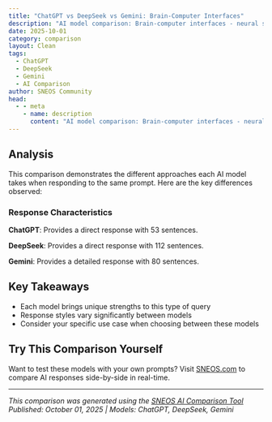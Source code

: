 ```yaml
---
title: "ChatGPT vs DeepSeek vs Gemini: Brain-Computer Interfaces"
description: "AI model comparison: Brain-computer interfaces - neural signal decoding and applications..."
date: 2025-10-01
category: comparison
layout: Clean
tags:
  - ChatGPT
  - DeepSeek
  - Gemini
  - AI Comparison
author: SNEOS Community
head:
  - - meta
    - name: description
      content: "AI model comparison: Brain-computer interfaces - neural signal decoding and applications..."
---
```


<ChatComparison
  title="ChatGPT vs DeepSeek vs Gemini: Brain-Computer Interfaces"
  prompt="Brain-computer interfaces - neural signal decoding and applications"
  :responses='{
    "ChatGPT": "Certainly! Here\u0027s an overview of brain-computer interfaces (BCIs), neural signal decoding, and their applications:\n\n---\n\n### Brain-Computer Interfaces (BCIs)\n\n**Definition:**  \nA brain-computer interface is a direct communication pathway between the brain\u0027s neural activity and an external device. BCIs enable the translation of brain signals into commands to control computers, prosthetics, or other devices without the need for physical movement.\n\n**Types of BCIs:**  \n- **Invasive BCIs:** Implanted directly into the brain tissue, offering high-quality signals but requiring surgery. Examples include Utah arrays and electrocorticography (ECoG).  \n- **Partially invasive BCIs:** Implanted inside the skull but outside the brain tissue, such as ECoG electrodes placed on the cortical surface.  \n- **Non-invasive BCIs:** Use external sensors like EEG (electroencephalography), MEG (magnetoencephalography), or fNIRS (functional near-infrared spectroscopy). These are safer but have lower spatial and temporal resolution.\n\n---\n\n### Neural Signal Decoding\n\n**Overview:**  \nNeural signal decoding refers to the process of interpreting the brain\u0027s raw electrical or hemodynamic signals to infer the user\u0027s intentions or commands.\n\n**Key Steps:**\n\n1. **Signal Acquisition:** Capturing neural signals through sensors (EEG, ECoG, microelectrodes, etc.).\n2. **Preprocessing:** Filtering noise, artifact removal (eye blinks, muscle activity), normalization, and segmentation.\n3. **Feature Extraction:** Identifying relevant characteristics from signals, such as power spectral density, event-related potentials (ERP), spike rates, or local field potentials.\n4. **Feature Selection:** Reducing dimensionality to select the most informative features for decoding.\n5. **Classification/Regression:** Applying machine learning or statistical models to map features to intended commands or continuous outputs. Methods include support vector machines (SVM), linear discriminant analysis (LDA), neural networks, deep learning, and Kalman filters.\n6. **Feedback/Control:** Translating decoded signals into real-time commands for controlling devices.\n\n**Challenges:**  \n- Variability of neural signals across time and individuals.  \n- Low signal-to-noise ratios, especially in non-invasive BCIs.  \n- Real-time processing constraints.  \n- Adaptability to user and task changes.\n\n---\n\n### Applications of Brain-Computer Interfaces\n\n1. **Medical \u0026 Rehabilitation:**  \n   - **Assistive Communication:** Enabling locked-in patients (e.g., ALS, stroke victims) to communicate via spellers or text interfaces.  \n   - **Motor Prosthetics Control:** Controlling robotic limbs or exoskeletons to restore mobility for amputees or paralyzed individuals.  \n   - **Neurorehabilitation:** Enhancing recovery after stroke through neurofeedback and motor imagery-based BCIs.  \n   - **Epilepsy Monitoring and Control:** Detecting seizure activity and sometimes intervening with neuromodulation.\n\n2. **Neurogaming and Entertainment:**  \n   - Using BCIs for controlling games or virtual reality environments, enhancing user immersion.\n\n3. **Mental State Monitoring:**  \n   - Tracking attention, fatigue, or emotional states for applications in workload management, education, and safety-critical environments (e.g., pilots, drivers).\n\n4. **Cognitive Enhancement and Neurofeedback:**  \n   - Training users to modulate brain activity for relaxation, focus, or treatment of conditions like ADHD or anxiety.\n\n5. **Research Tools:**  \n   - Studying brain functions, neural dynamics, and cognition through real-time decoding of brain states.\n\n6. **Smart Environments and IoT Control:**  \n   - Controlling home appliances, wheelchairs, or other smart devices via thought.\n\n---\n\n### Recent Advances \u0026 Future Directions\n\n- **Deep Learning:** Improved decoding accuracy by leveraging large datasets and complex models.  \n- **Hybrid BCIs:** Combining multiple signal modalities (EEG \u002B EMG) to enhance robustness.  \n- **Wireless and Wearable Technology:** Increasing portability and user comfort.  \n- **Ethical and Privacy Considerations:** Addressing concerns about neural data security and consent.  \n- **Closed-Loop Systems:** Integration of decoding with stimulation for adaptive therapy.\n\n---\n\nIf you want, I can provide more detailed information on specific decoding algorithms, hardware technologies, clinical trials, or emerging research topics. Just let me know!",
    "DeepSeek": "Of course. This is a fascinating and rapidly advancing field. Here is a comprehensive overview of Brain-Computer Interfaces (BCIs), covering neural signal decoding and its major applications.\n\n---\n\n### **What is a Brain-Computer Interface (BCI)?**\n\nA Brain-Computer Interface (BCI), sometimes called a Brain-Machine Interface (BMI), is a direct communication pathway between the brain\u0027s electrical activity and an external device, most commonly a computer. BCIs bypass the body\u0027s normal neuromuscular output pathways (nerves and muscles), allowing the brain to control devices directly through thought.\n\nThe core principle is: **Measure brain signals \u2192 Decode intent \u2192 Translate into commands.**\n\n---\n\n### **Part 1: Neural Signal Decoding - The \u0022How\u0022**\n\nThis is the technical heart of any BCI system. It involves several key steps.\n\n#### **1. Signal Acquisition: How do we measure brain signals?**\n\nThe first step is to record neural activity. This can be done invasively or non-invasively.\n\n| Method | How it Works | Pros | Cons | Best For |\n| :--- | :--- | :--- | :--- | :--- |\n| **Non-Invasive** | Measures signals from outside the skull. | Safe, easy to set up, low cost. | Low spatial resolution, noisy signals, limited to cortical areas. | Research, consumer applications, basic rehabilitation. |\n| **EEG (Electroencephalography)** | Electrodes on the scalp measure electrical potentials from large groups of firing neurons. | High temporal resolution, portable. | Susceptible to noise (e.g., muscle movement). | |\n| **fNIRS (functional Near-Infrared Spectroscopy)** | Measures blood oxygenation changes in the brain (similar to fMRI) using light. | Less susceptible to motion artifacts than EEG. | Lower temporal resolution than EEG. | |\n| **MEG (Magnetoencephalography)** | Measures the magnetic fields produced by neural activity. | Excellent temporal and good spatial resolution. | Extremely expensive and bulky (requires magnetic shielding). | Clinical and advanced research. |\n| **Invasive** | Measures signals from inside the skull, on the brain\u0027s surface or within it. | Very high signal quality (high resolution and bandwidth). | Requires risky surgery, risk of infection/scarring over time. | Restoring function in severe paralysis (clinical use). |\n| **ECoG (Electrocorticography)** | A grid of electrodes is placed directly on the surface of the brain. | Excellent signal-to-noise ratio, good spatial resolution. | Less invasive than intracortical, but still requires craniotomy. | Pre-surgical epilepsy mapping, advanced BCI research. |\n| **Intracortical Microelectrodes** | Tiny needle arrays (e.g., Utah Array) are inserted into the brain\u0027s cortex to record from individual neurons. | Highest resolution signals (single-neuron activity). | Most invasive; signal quality can degrade over months/years. | Pioneering research (e.g., BrainGate consortium). |\n\n#### **2. Signal Processing: Cleaning the Data**\n\nRaw neural signals are incredibly noisy. This step filters out \u0022artifacts\u0022 like:\n*   **Electromyography (EMG):** Signals from muscle movements (e.g., blinking, frowning).\n*   **Electrooculography (EOG):** Signals from eye movements.\n*   **Line Noise:** Electrical interference from power outlets.\nAlgorithms (like Kalman filters, Common Spatial Patterns) are used to isolate the brain signals of interest.\n\n#### **3. Feature Extraction: Finding the Meaningful Patterns**\n\nThe cleaned signal is analyzed to find specific features that correlate with the user\u0027s intent. Common features include:\n*   **Event-Related Potentials (ERPs):** Brain responses to specific stimuli (e.g., P300 wave).\n*   **Sensorimotor Rhythms:** Changes in oscillatory brain activity (e.g., Mu/Beta rhythms) in the motor cortex when imagining movement.\n*   **Firing Rates:** For invasive BCIs, the rate at which individual neurons are \u0022spiking.\u0022\n\n#### **4. Translation Algorithm: Turning Patterns into Commands**\n\nThis is the \u0022decoding\u0022 step. A machine learning model (e.g., Support Vector Machine, Deep Neural Network, Linear Discriminant Analysis) is trained to map the extracted features to a specific output command.\n\n*   **Example:** The algorithm learns that when a user imagines moving their **right hand**, it produces a specific pattern in the left motor cortex. It then translates that pattern into a command to **move a robotic arm to the right**.\n\n#### **5. Output \u0026 Feedback**\n\nThe translated command is sent to an output device (e.g., a cursor on a screen, a wheelchair, a robotic arm). Crucially, the user receives **visual or sensory feedback**, creating a closed-loop system. This feedback allows the user to learn and refine their brain control, and the algorithm can adapt as well.\n\n---\n\n### **Part 2: Applications - The \u0022Why\u0022**\n\nBCI applications are broadly divided into three categories:\n\n#### **1. Assistive and Restorative Technologies**\nThis is the primary clinical motivation for BCI research, aimed at helping people with severe neuromuscular disabilities.\n*   **Communication:** Enabling \u0022locked-in\u0022 patients (e.g., from ALS, brainstem stroke) to spell words and communicate using a P300 speller or similar BCI.\n*   **Motor Replacement/Control:** Allowing paralyzed individuals to control robotic arms to eat, drink, and shake hands, or control their own wheelchair.\n*   **Functional Electrical Stimulation (FES):** Using BCIs to trigger electrical stimulation of paralyzed muscles, allowing users to regain some control of their own limbs (e.g., grasping a cup).\n\n#### **2. Rehabilitation and Neuroplasticity**\nBCIs are used as a tool to promote recovery after neurological injury.\n*   **Stroke Rehabilitation:** A patient imagines moving their paralyzed hand. The BCI detects the associated motor signal and triggers a robotic exoskeleton to move their hand. This reinforced feedback helps rewire the brain (neuroplasticity) and restore motor function.\n\n#### **3. Enhancement and Consumer Applications**\nThis is a rapidly growing and more speculative area.\n*   **Gaming and Entertainment:** Controlling video games or virtual reality environments directly with your mind.\n*   **Health and Wellness:** Monitoring focus (attention) or relaxation (meditation) states for applications in education, workplace safety, or mental wellness.\n*   **Neuroergonomics:** Adapting a car\u0027s interface or a pilot\u0027s cockpit based on their cognitive state (e.g., alertness, workload) to improve safety.\n\n---\n\n### **Current Challenges and The Future**\n\nDespite incredible progress, BCIs still face significant hurdles:\n*   **Invasiveness vs. Performance:** The trade-off is stark. High-performance requires risky surgery.\n*   **Long-Term Stability:** The body\u0027s immune response can form scar tissue around implanted electrodes, degrading signal quality over time.\n*   **Bandwidth and Training:** Current information transfer rates are slow compared to natural movement. Users also require extensive training.\n*   **Ethical Considerations:** Issues of privacy (who owns your brain data?), agency, identity, and the potential for enhancement creating social inequality are major concerns.\n\n**The Future** is focused on:\n*   **Fully Implantable, Wireless Systems:** Like a pacemaker for the brain, allowing for seamless, everyday use.\n*   **Closed-Loop Bidirectional Interfaces:** Not just reading from the brain, but also writing to it, providing realistic sensory feedback (e.g., feeling texture with a robotic hand).\n*   **Advanced Materials and AI:** Developing more biocompatible electrodes and using sophisticated AI (like deep learning) for better, more adaptive decoding.\n*   **Collaborative BCIs:** Multiple brains working together to solve a problem.\n\nIn conclusion, BCIs have moved from science fiction to a tangible technology with the power to restore lost function and fundamentally expand human capabilities. The journey of decoding the brain\u0027s complex language is just beginning, and its applications will continue to reshape medicine, technology, and society.",
    "Gemini": "## Brain-Computer Interfaces: Decoding Neural Signals and Applications\n\nBrain-Computer Interfaces (BCIs) are technologies that enable direct communication between the brain and an external device. They bypass the need for peripheral nerves and muscles, allowing individuals to control devices with their thoughts or have external information delivered directly to their brain.\n\nThis is a rapidly evolving field with immense potential to improve the lives of individuals with disabilities and to enhance human capabilities.\n\n**I. Neural Signal Decoding: How BCIs Read the Brain**\n\nThe core of any BCI is its ability to decode neural activity and translate it into actionable commands. This involves several key steps:\n\n**1. Signal Acquisition:**\n\n*   **Invasive BCIs:** These involve surgically implanted electrodes within the brain, providing high-resolution and stable recordings. Common types include:\n    *   **Electrocorticography (ECoG):** Electrodes placed on the surface of the brain (cortex).\n    *   **Microelectrode Arrays:**  Arrays of small electrodes that penetrate deeper into the brain tissue, recording from individual neurons or small groups.\n*   **Non-Invasive BCIs:** These use sensors placed on the scalp, offering convenience and safety, but with lower spatial resolution and higher susceptibility to noise. The most common type is:\n    *   **Electroencephalography (EEG):** Measures electrical activity on the scalp.\n*   **Partially Invasive BCIs:** These represent a middle ground, often using electrodes placed just outside the skull or on the dura mater.\n\n**2. Signal Processing:**\n\nRaw neural signals are often noisy and complex. Signal processing techniques are crucial to extract relevant information. Common methods include:\n\n*   **Filtering:** Removing unwanted frequencies and noise (e.g., power line interference, muscle artifacts).\n*   **Feature Extraction:** Identifying specific patterns in the neural signals that are associated with particular mental states or intentions. Common features include:\n    *   **Frequency bands:**  (e.g., alpha, beta, gamma) in EEG, which vary depending on brain activity.\n    *   **Event-related potentials (ERPs):**  Brain responses to specific stimuli or events.\n    *   **Firing rates of individual neurons:**  In invasive recordings.\n    *   **Local Field Potentials (LFPs):**  Electrical activity reflecting the summed activity of many neurons.\n*   **Artifact Removal:** Identifying and removing artifacts from physiological sources (e.g., eye blinks, muscle movements).\n\n**3. Signal Decoding (Translation):**\n\nThe extracted features are then fed into a decoding algorithm to translate them into commands for the external device. Common decoding techniques include:\n\n*   **Machine Learning:**\n    *   **Supervised learning:**  Algorithms are trained on labeled data, where the relationship between neural activity and the desired action is known (e.g., classifying EEG patterns associated with left vs. right hand movement). Common algorithms include:\n        *   Linear Discriminant Analysis (LDA)\n        *   Support Vector Machines (SVM)\n        *   Neural Networks (including deep learning models)\n    *   **Unsupervised learning:** Algorithms discover patterns in the data without labeled examples (e.g., identifying clusters of neural activity associated with different mental states).\n*   **Adaptive Algorithms:** These algorithms can learn and adapt to changes in neural activity over time, improving BCI performance and robustness.\n\n**4. Control Interface:**\n\nThe decoded commands are used to control an external device, such as:\n\n*   Computer cursor\n*   Robotic arm\n*   Wheelchair\n*   Exoskeleton\n*   Communication software\n\n**II. Applications of Brain-Computer Interfaces:**\n\nBCIs have a wide range of potential applications in medicine, assistive technology, entertainment, and beyond.\n\n**A. Medical and Assistive Applications:**\n\n*   **Motor Restoration:**\n    *   **Spinal Cord Injury:** Allowing individuals with paralysis to control robotic limbs, exoskeletons, or other assistive devices.\n    *   **Stroke Rehabilitation:** Helping stroke survivors regain motor function through BCI-controlled therapy.\n*   **Communication:**\n    *   **Locked-In Syndrome:** Enabling individuals with severe paralysis to communicate using eye movements or brain signals to select letters or words on a screen.\n    *   **ALS (Amyotrophic Lateral Sclerosis):**  Providing communication and control options for individuals with progressive motor neuron disease.\n*   **Epilepsy Management:**\n    *   **Seizure Prediction and Prevention:** Using BCIs to detect early signs of seizures and deliver timely interventions (e.g., electrical stimulation).\n*   **Treatment of Mental Health Disorders:**\n    *   **Depression:**  Using BCIs to deliver targeted brain stimulation therapies.\n    *   **Anxiety:**  Developing neurofeedback techniques to help individuals regulate their brain activity and reduce anxiety symptoms.\n*   **Pain Management:**  Using BCIs to modulate brain activity associated with pain perception.\n*   **Restoring Sensory Function:**  Research is underway to use BCIs to restore vision or hearing by stimulating the appropriate brain areas.\n\n**B. Enhancement and Recreational Applications:**\n\n*   **Cognitive Enhancement:**\n    *   **Attention Enhancement:**  Using BCIs to improve focus and concentration.\n    *   **Memory Enhancement:**  Developing BCIs to enhance memory encoding and retrieval.\n*   **Entertainment and Gaming:**\n    *   **Controlling video games with brain signals.**\n    *   **Creating immersive virtual reality experiences.**\n    *   **Brain-controlled music creation.**\n*   **Neuromarketing:**\n    *   **Analyzing brain activity to understand consumer preferences and responses to marketing stimuli.**\n*   **Security:**\n    *   **Using brainwaves as a unique biometric identifier.**\n\n**III. Challenges and Future Directions:**\n\nDespite the significant progress in BCI research, several challenges remain:\n\n*   **Signal Noise and Variability:** Neural signals are inherently noisy and can vary significantly between individuals and over time.\n*   **Decoding Accuracy and Reliability:** Improving the accuracy and reliability of decoding algorithms is crucial for practical applications.\n*   **Invasiveness and Biocompatibility:** Invasive BCIs pose risks associated with surgery and long-term biocompatibility.\n*   **User Training and Adaptation:** Training users to effectively control BCIs can be time-consuming and challenging.\n*   **Ethical Considerations:**  The development and use of BCIs raise ethical concerns related to privacy, security, autonomy, and potential for misuse.\n*   **Regulation:**  Clear regulatory guidelines are needed to ensure the safe and responsible development and deployment of BCI technologies.\n*   **Power Consumption:** Efficient power consumption of implanted devices is crucial for long-term use.\n\n**Future directions in BCI research include:**\n\n*   **Developing more sophisticated and adaptive decoding algorithms.**\n*   **Exploring new brain imaging modalities with higher spatial and temporal resolution.**\n*   **Developing less invasive or non-invasive BCIs with improved performance.**\n*   **Creating closed-loop BCIs that provide real-time feedback to the user.**\n*   **Developing personalized BCIs tailored to individual needs and brain characteristics.**\n*   **Focusing on applications that have the greatest potential to improve the lives of individuals with disabilities.**\n*   **Advancing our understanding of how the brain adapts to BCI control.**\n*   **Addressing the ethical and societal implications of BCI technology.**\n\n**Conclusion:**\n\nBrain-computer interfaces hold tremendous promise for revolutionizing the way we interact with the world and for improving the lives of individuals with disabilities.  Ongoing research and development efforts are focused on overcoming the existing challenges and unlocking the full potential of this transformative technology. As technology progresses and our understanding of the brain deepens, BCIs are poised to become an increasingly important part of our lives.\n"
  }'
  published-date="11:56"
/>

## Analysis

This comparison demonstrates the different approaches each AI model takes when responding to the same prompt. Here are the key differences observed:

### Response Characteristics

**ChatGPT**: Provides a direct response with 53 sentences. 

**DeepSeek**: Provides a direct response with 112 sentences. 

**Gemini**: Provides a detailed response with 80 sentences. 

## Key Takeaways

- Each model brings unique strengths to this type of query
- Response styles vary significantly between models
- Consider your specific use case when choosing between these models

## Try This Comparison Yourself

Want to test these models with your own prompts? Visit [SNEOS.com](https://sneos.com) to compare AI responses side-by-side in real-time.

---

*This comparison was generated using the [SNEOS AI Comparison Tool](https://sneos.com)*
*Published: October 01, 2025 | Models: ChatGPT, DeepSeek, Gemini*
